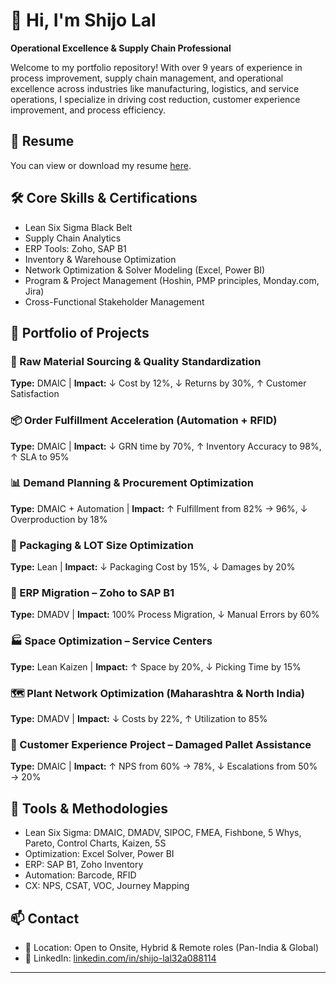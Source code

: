 # 👋 Hi, I'm Shijo Lal  
**Operational Excellence & Supply Chain Professional**

Welcome to my portfolio repository! With over 9 years of experience in process improvement, supply chain management, and operational excellence across industries like manufacturing, logistics, and service operations, I specialize in driving cost reduction, customer experience improvement, and process efficiency.

## 📄 Resume  
You can view or download my resume [here](assets/Resume%20-%20Shijolal.pdf).

## 🛠️ Core Skills & Certifications
- Lean Six Sigma Black Belt  
- Supply Chain Analytics  
- ERP Tools: Zoho, SAP B1  
- Inventory & Warehouse Optimization  
- Network Optimization & Solver Modeling (Excel, Power BI)  
- Program & Project Management (Hoshin, PMP principles, Monday.com, Jira)  
- Cross-Functional Stakeholder Management  

## 🚀 Portfolio of Projects

### 🧱 Raw Material Sourcing & Quality Standardization  
**Type:** DMAIC | **Impact:** ↓ Cost by 12%, ↓ Returns by 30%, ↑ Customer Satisfaction

### 📦 Order Fulfillment Acceleration (Automation + RFID)  
**Type:** DMAIC | **Impact:** ↓ GRN time by 70%, ↑ Inventory Accuracy to 98%, ↑ SLA to 95%

### 📊 Demand Planning & Procurement Optimization  
**Type:** DMAIC + Automation | **Impact:** ↑ Fulfillment from 82% → 96%, ↓ Overproduction by 18%

### 📐 Packaging & LOT Size Optimization  
**Type:** Lean | **Impact:** ↓ Packaging Cost by 15%, ↓ Damages by 20%

### 🔄 ERP Migration – Zoho to SAP B1  
**Type:** DMADV | **Impact:** 100% Process Migration, ↓ Manual Errors by 60%

### 🏭 Space Optimization – Service Centers  
**Type:** Lean Kaizen | **Impact:** ↑ Space by 20%, ↓ Picking Time by 15%

### 🗺️ Plant Network Optimization (Maharashtra & North India)  
**Type:** DMADV | **Impact:** ↓ Costs by 22%, ↑ Utilization to 85%

### 💬 Customer Experience Project – Damaged Pallet Assistance  
**Type:** DMAIC | **Impact:** ↑ NPS from 60% → 78%, ↓ Escalations from 50% → 20%

## 🧰 Tools & Methodologies
- Lean Six Sigma: DMAIC, DMADV, SIPOC, FMEA, Fishbone, 5 Whys, Pareto, Control Charts, Kaizen, 5S  
- Optimization: Excel Solver, Power BI  
- ERP: SAP B1, Zoho Inventory  
- Automation: Barcode, RFID  
- CX: NPS, CSAT, VOC, Journey Mapping  

## 📫 Contact
- 📍 Location: Open to Onsite, Hybrid & Remote roles (Pan-India & Global)  
- 🔗 LinkedIn: [linkedin.com/in/shijo-lal32a088114](https://www.linkedin.com/in/shijo-lal32a088114/)

---

